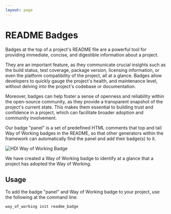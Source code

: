 ```yaml
---
layout: page
---
```

# README Badges

Badges at the top of a project's README file are a powerful tool for providing immediate, concise, and digestible information about a project.

They are an important feature, as they communicate crucial insights such as the build status, test coverage, package version, licensing information, or even the platform compatibility of the project, all at a glance. Badges allow developers to quickly gauge the project's health, and maintenance level, without delving into the project's codebase or documentation.

Moreover, badges can help foster a sense of openness and reliability within the open-source community, as they provide a transparent snapshot of the project's current state. This makes them essential to building trust and confidence in a project, which can facilitate broader adoption and community involvement.

Our badge "panel" is a set of predefined HTML comments that top and tail Way of Working badges in the README, so that other generators within the framework can automatically find the panel and add their badge(s) to it.

![HDI Way of Working Badge](https://img.shields.io/badge/HDI_Way_of_Working-v1.0.0-%238169e3?labelColor=black)

We have created a Way of Working badge to identify at a glance that a project has adopted the Way of Working.

## Usage

To add the badge "panel" and Way of Working badge to your project, use the following at the command line:

```bash
way_of_working init readme_badge
```
